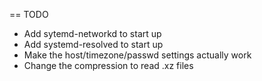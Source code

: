 == TODO

- Add sytemd-networkd to start up  
- Add systemd-resolved to start up  
- Make the host/timezone/passwd settings actually work  
- Change the compression to read .xz files

